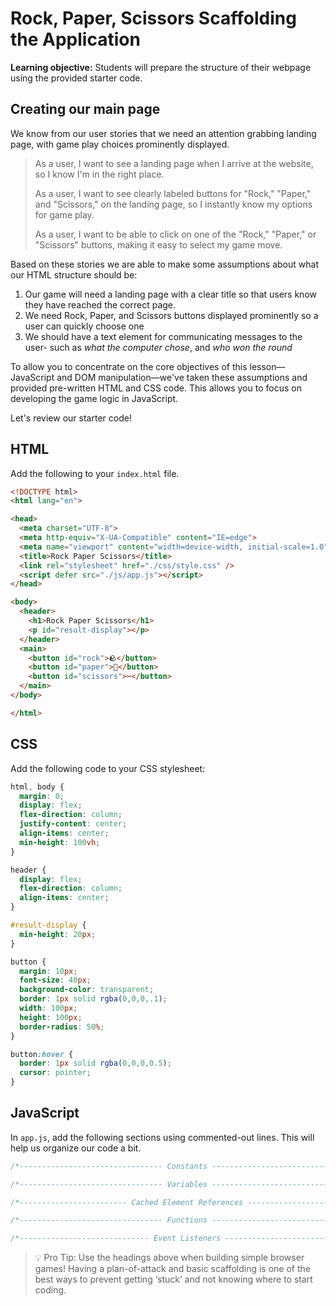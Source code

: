 <h1>
  <span class="headline">Rock, Paper, Scissors</span>
  <span class="subhead">Scaffolding the Application</span>
</h1>

**Learning objective:** Students will prepare the structure of their webpage using the provided starter code.

## Creating our main page

We know from our user stories that we need an attention grabbing landing page, with game play choices prominently displayed.

> As a user, I want to see a landing page when I arrive at the website, so I know I'm in the right place.
>
> As a user, I want to see clearly labeled buttons for "Rock," "Paper," and "Scissors," on the landing page, so I instantly know my options for game play.
>
> As a user, I want to be able to click on one of the "Rock," "Paper," or "Scissors" buttons, making it easy to select my game move.

Based on these stories we are able to make some assumptions about what our HTML structure should be:

1) Our game will need a landing page with a clear title so that users know they have reached the correct page.
2) We need Rock, Paper, and Scissors buttons displayed prominently so a user can quickly choose one
3) We should have a text element for communicating messages to the user- such as *what the computer chose*, and *who won the round*

To allow you to concentrate on the core objectives of this lesson—JavaScript and DOM manipulation—we've taken these assumptions and provided pre-written HTML and CSS code. This allows you to focus on developing the game logic in JavaScript.

Let's review our starter code!

## HTML

Add the following to your `index.html` file.

```html
<!DOCTYPE html>
<html lang="en">

<head>
  <meta charset="UTF-8">
  <meta http-equiv="X-UA-Compatible" content="IE=edge">
  <meta name="viewport" content="width=device-width, initial-scale=1.0">
  <title>Rock Paper Scissors</title>
  <link rel="stylesheet" href="./css/style.css" />
  <script defer src="./js/app.js"></script>
</head>

<body>
  <header>
    <h1>Rock Paper Scissors</h1>
    <p id="result-display"></p>
  </header>
  <main>
    <button id="rock">🪨</button>
    <button id="paper">📄</button>
    <button id="scissors">✂️</button>
  </main>
</body>

</html>
```

## CSS

Add the following code to your CSS stylesheet:

```css
html, body {
  margin: 0;
  display: flex;
  flex-direction: column;
  justify-content: center;
  align-items: center;
  min-height: 100vh;
}

header {
  display: flex;
  flex-direction: column;
  align-items: center;
}

#result-display {
  min-height: 20px;
}

button {
  margin: 10px;
  font-size: 40px;
  background-color: transparent;
  border: 1px solid rgba(0,0,0,.1);
  width: 100px;
  height: 100px;
  border-radius: 50%;
}

button:hover {
  border: 1px solid rgba(0,0,0,0.5);
  cursor: pointer;
}
```

## JavaScript

In `app.js`, add the following sections using commented-out lines. This will help us organize our code a bit.

```javascript
/*-------------------------------- Constants --------------------------------*/

/*-------------------------------- Variables --------------------------------*/

/*------------------------ Cached Element References ------------------------*/

/*-------------------------------- Functions --------------------------------*/

/*----------------------------- Event Listeners -----------------------------*/
```

> 💡 Pro Tip: Use the headings above when building simple browser games! Having a plan-of-attack and basic scaffolding is one of the best ways to prevent getting ‘stuck’ and not knowing where to start coding.
